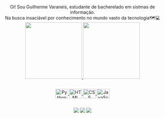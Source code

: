 
  <div align="Center">
     Oi! Sou Guilherme Varaneis, estudante de bacherelado em sistmas de informação. 
    <br>
     Na busca insaciável por conhecimento no mundo vasto da tecnologia🗺️💻
    <br>
  </div>

<div align="center">
  <a href="https://github.com/GuiVaraneis">
  <img height="180em" src="https://github-readme-stats.vercel.app/api?username=GuiVaraneis&show_icons=true&theme=vue-dark&include_all_commits=true&count_private=true"/>
  <img height="180em" src="https://github-readme-stats.vercel.app/api/top-langs/?username=GuiVaraneis&layout=compact&langs_count=7&theme=vue-dark"/>
</div>
  
## 
 
<div align="center">
    <img align="center" height="30" width="40" alt="Python" src="https://cdn.jsdelivr.net/gh/devicons/devicon/icons/python/python-original.svg">
    <img align="center" height="30" width="40" alt="HTML" src="https://cdn.jsdelivr.net/gh/devicons/devicon/icons/html5/html5-original.svg">
    <img align="center" height="30" width="40" alt="CSS" src="https://cdn.jsdelivr.net/gh/devicons/devicon/icons/css3/css3-original.svg">
    <img align="center" height="30" width="40" alt="JavaScript" src="https://cdn.jsdelivr.net/gh/devicons/devicon/icons/javascript/javascript-original.svg">
  
</div>

  ##
<div align="center"> 
  <a href="www.linkedin.com/in/guilherme-varaneis-77b560251" target="_blank"><img src="https://img.shields.io/badge/-LinkedIn-%230077B5?style=for-the-badge&logo=linkedin&logoColor=white"></a>
  <a href = "guivaraneis@gmail.com" target="_blank"><img src="https://img.shields.io/badge/-Gmail-%23333?style=for-the-badge&logo=gmail&logoColor=white"></a>
  <a href="https://www.instagram.com/varaneis_gui/" target="_blank"><img src="https://img.shields.io/badge/-Instagram-%23E4405F?style=for-the-badge&logo=instagram&logoColor=white"></a>

</div>
